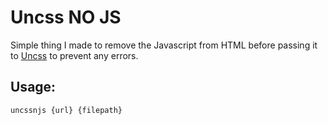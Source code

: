 # Uncss NO JS

Simple thing I made to remove the Javascript from HTML before passing it to [Uncss](https://github.com/uncss/uncss) to prevent any errors.

## Usage:

`uncssnjs {url} {filepath}`